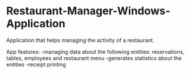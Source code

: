 # Restaurant-Manager-Windows-Application
Application that helps managing the activity of a restaurant.

App features:
-managing data about the following entities: reservations, tables, employees and restaurant menu
-generates statistics about the entities
-receipt printing

